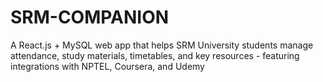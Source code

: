 # SRM-COMPANION
A React.js + MySQL web app that helps SRM University students manage attendance, study materials, timetables, and key resources - featuring integrations with NPTEL, Coursera, and Udemy
